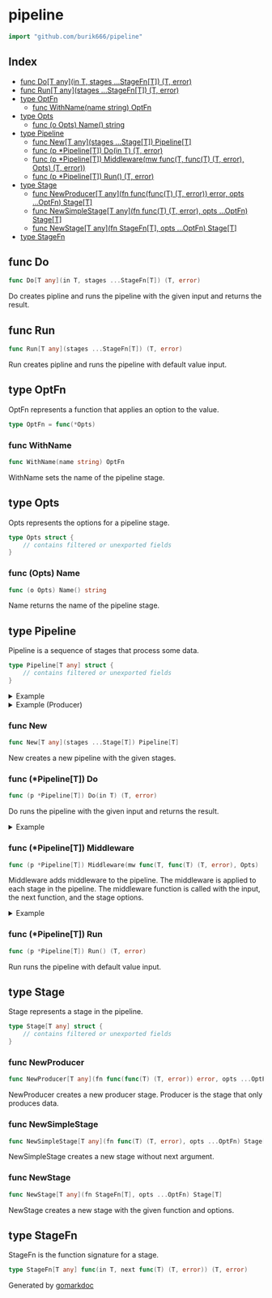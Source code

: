 <!-- Code generated by gomarkdoc. DO NOT EDIT -->

# pipeline

```go
import "github.com/burik666/pipeline"
```

## Index

- [func Do\[T any\]\(in T, stages ...StageFn\[T\]\) \(T, error\)](<#Do>)
- [func Run\[T any\]\(stages ...StageFn\[T\]\) \(T, error\)](<#Run>)
- [type OptFn](<#OptFn>)
  - [func WithName\(name string\) OptFn](<#WithName>)
- [type Opts](<#Opts>)
  - [func \(o Opts\) Name\(\) string](<#Opts.Name>)
- [type Pipeline](<#Pipeline>)
  - [func New\[T any\]\(stages ...Stage\[T\]\) Pipeline\[T\]](<#New>)
  - [func \(p \*Pipeline\[T\]\) Do\(in T\) \(T, error\)](<#Pipeline[T].Do>)
  - [func \(p \*Pipeline\[T\]\) Middleware\(mw func\(T, func\(T\) \(T, error\), Opts\) \(T, error\)\)](<#Pipeline[T].Middleware>)
  - [func \(p \*Pipeline\[T\]\) Run\(\) \(T, error\)](<#Pipeline[T].Run>)
- [type Stage](<#Stage>)
  - [func NewProducer\[T any\]\(fn func\(func\(T\) \(T, error\)\) error, opts ...OptFn\) Stage\[T\]](<#NewProducer>)
  - [func NewSimpleStage\[T any\]\(fn func\(T\) \(T, error\), opts ...OptFn\) Stage\[T\]](<#NewSimpleStage>)
  - [func NewStage\[T any\]\(fn StageFn\[T\], opts ...OptFn\) Stage\[T\]](<#NewStage>)
- [type StageFn](<#StageFn>)


<a name="Do"></a>
## func Do

```go
func Do[T any](in T, stages ...StageFn[T]) (T, error)
```

Do creates pipline and runs the pipeline with the given input and returns the result.

<a name="Run"></a>
## func Run

```go
func Run[T any](stages ...StageFn[T]) (T, error)
```

Run creates pipline and runs the pipeline with default value input.

<a name="OptFn"></a>
## type OptFn

OptFn represents a function that applies an option to the value.

```go
type OptFn = func(*Opts)
```

<a name="WithName"></a>
### func WithName

```go
func WithName(name string) OptFn
```

WithName sets the name of the pipeline stage.

<a name="Opts"></a>
## type Opts

Opts represents the options for a pipeline stage.

```go
type Opts struct {
    // contains filtered or unexported fields
}
```

<a name="Opts.Name"></a>
### func \(Opts\) Name

```go
func (o Opts) Name() string
```

Name returns the name of the pipeline stage.

<a name="Pipeline"></a>
## type Pipeline

Pipeline is a sequence of stages that process some data.

```go
type Pipeline[T any] struct {
    // contains filtered or unexported fields
}
```

<details><summary>Example</summary>
<p>



```go
package main

import (
	"fmt"

	"github.com/burik666/pipeline"
)

func main() {
	// Define a stage that increments the input by 1
	stageInc := func(in int, next func(int) (int, error)) (int, error) {
		return next(in + 1)
	}

	// Create a new pipeline with two increment stages
	p := pipeline.New(
		pipeline.NewStage(stageInc),
		pipeline.NewStage(stageInc),
	)

	// Run the pipeline with an initial value of 0
	res, err := p.Do(0)
	if err != nil {
		panic(err)
	}

	fmt.Println(res)
}
```

#### Output

```
2
```

</p>
</details>

<details><summary>Example (Producer)</summary>
<p>



```go
package main

import (
	"fmt"

	"github.com/burik666/pipeline"
)

func main() {
	// Define a producer that generates numbers from 0 to 4
	producer := func(next func(int) (int, error)) error {
		for i := 0; i < 5; i++ {
			res, err := next(i)
			if err != nil {
				return err
			}

			fmt.Println(res)
		}

		return nil
	}

	// Define a stage that multiplies the input by 2
	stageMul2 := func(in int, next func(int) (int, error)) (int, error) {
		return next(in * 2)
	}

	// Create a new pipeline with a producer and a stage
	p := pipeline.New(
		pipeline.NewProducer(producer),
		pipeline.NewStage(stageMul2),
	)

	// Run the pipeline
	_, err := p.Run()
	if err != nil {
		panic(err)
	}
}
```

#### Output

```
0
2
4
6
8
```

</p>
</details>

<a name="New"></a>
### func New

```go
func New[T any](stages ...Stage[T]) Pipeline[T]
```

New creates a new pipeline with the given stages.

<a name="Pipeline[T].Do"></a>
### func \(\*Pipeline\[T\]\) Do

```go
func (p *Pipeline[T]) Do(in T) (T, error)
```

Do runs the pipeline with the given input and returns the result.

<details><summary>Example</summary>
<p>



```go
package main

import (
	"fmt"

	"github.com/burik666/pipeline"
)

func main() {
	// Define a stage that increments the input by 1
	stageInc := func(in int, next func(int) (int, error)) (int, error) {
		return next(in + 1)
	}

	// Run the pipeline with two increment stages
	res, err := pipeline.Do(
		5,
		stageInc,
		stageInc,
	)
	if err != nil {
		panic(err)
	}

	fmt.Println(res)
}
```

#### Output

```
7
```

</p>
</details>

<a name="Pipeline[T].Middleware"></a>
### func \(\*Pipeline\[T\]\) Middleware

```go
func (p *Pipeline[T]) Middleware(mw func(T, func(T) (T, error), Opts) (T, error))
```

Middleware adds middleware to the pipeline. The middleware is applied to each stage in the pipeline. The middleware function is called with the input, the next function, and the stage options.

<details><summary>Example</summary>
<p>



```go
package main

import (
	"fmt"

	"github.com/burik666/pipeline"
)

func main() {
	// Define a stage that increments the input by 1
	stageInc := func(in int, next func(int) (int, error)) (int, error) {
		return next(in + 1)
	}

	// Create a new pipeline with two increment stages
	p := pipeline.New(
		pipeline.NewStage(stageInc, pipeline.WithName("stage1")),
		pipeline.NewStage(stageInc, pipeline.WithName("stage2")),
	)

	// Add a middleware that logs the stage name before and after execution
	p.Middleware(func(in int, next func(int) (int, error), opts pipeline.Opts) (int, error) {
		fmt.Printf("pre: %s\n", opts.Name())

		v, err := next(in)

		fmt.Printf("post: %s\n", opts.Name())

		return v, err
	})

	// Run the pipeline with an initial value of 0
	res, err := p.Do(0)
	if err != nil {
		panic(err)
	}

	fmt.Println(res)
}
```

#### Output

```
pre: stage1
pre: stage2
post: stage2
post: stage1
2
```

</p>
</details>

<a name="Pipeline[T].Run"></a>
### func \(\*Pipeline\[T\]\) Run

```go
func (p *Pipeline[T]) Run() (T, error)
```

Run runs the pipeline with default value input.

<a name="Stage"></a>
## type Stage

Stage represents a stage in the pipeline.

```go
type Stage[T any] struct {
    // contains filtered or unexported fields
}
```

<a name="NewProducer"></a>
### func NewProducer

```go
func NewProducer[T any](fn func(func(T) (T, error)) error, opts ...OptFn) Stage[T]
```

NewProducer creates a new producer stage. Producer is the stage that only produces data.

<a name="NewSimpleStage"></a>
### func NewSimpleStage

```go
func NewSimpleStage[T any](fn func(T) (T, error), opts ...OptFn) Stage[T]
```

NewSimpleStage creates a new stage without next argument.

<a name="NewStage"></a>
### func NewStage

```go
func NewStage[T any](fn StageFn[T], opts ...OptFn) Stage[T]
```

NewStage creates a new stage with the given function and options.

<a name="StageFn"></a>
## type StageFn

StageFn is the function signature for a stage.

```go
type StageFn[T any] func(in T, next func(T) (T, error)) (T, error)
```

Generated by [gomarkdoc](<https://github.com/princjef/gomarkdoc>)
